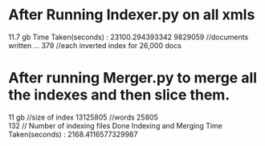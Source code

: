 # After Running Indexer.py on all xmls

11.7 gb
Time Taken(seconds) :  23100.294393342
9829059   //documents
written ...
379       //each inverted index for 26,000 docs


# After running Merger.py to merge all the indexes and then slice them. 

11 gb      //size of index
13125805   //words
25805      
132        // Number of indexing files
Done Indexing and Merging
Time Taken(seconds) :  2168.4116577329987